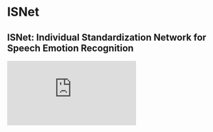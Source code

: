 # ISNet
## ISNet: Individual Standardization Network for Speech Emotion Recognition

![image](https://github.com/tobefans/ISNet_SER/blob/main/training.pdf)

